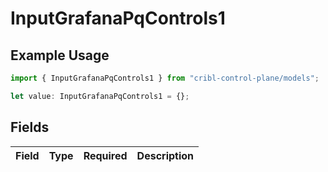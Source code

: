# InputGrafanaPqControls1

## Example Usage

```typescript
import { InputGrafanaPqControls1 } from "cribl-control-plane/models";

let value: InputGrafanaPqControls1 = {};
```

## Fields

| Field       | Type        | Required    | Description |
| ----------- | ----------- | ----------- | ----------- |